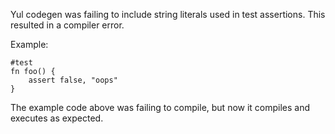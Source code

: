 Yul codegen was failing to include string literals used in test assertions. This resulted in a compiler error.

Example:

```
#test
fn foo() {
    assert false, "oops"
}
```

The example code above was failing to compile, but now it compiles and executes as expected.
